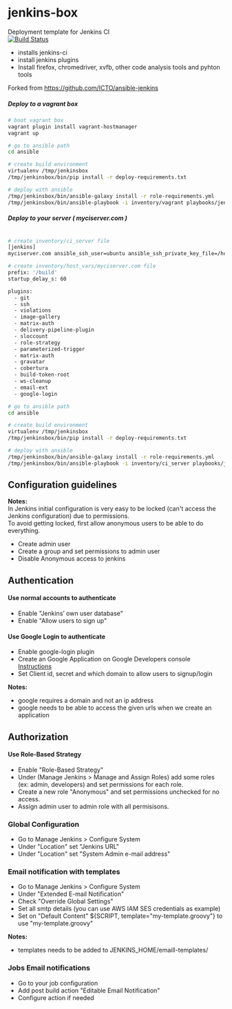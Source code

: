 jenkins-box 
===========
Deployment template for Jenkins CI  
[![Build Status](https://travis-ci.org/salvadormrf/jenkins-box.svg?branch=master)](https://travis-ci.org/salvadormrf/jenkins-box)  

- installs jenkins-ci
- install jenkins plugins
- Install firefox, chromedriver, xvfb, other code analysis tools and pyhton tools

Forked from https://github.com/ICTO/ansible-jenkins


##### Deploy to a vagrant box

```bash
# boot vagrant box
vagrant plugin install vagrant-hostmanager
vagrant up

# go to ansible path
cd ansible

# create build environment
virtualenv /tmp/jenkinsbox
/tmp/jenkinsbox/bin/pip install -r deploy-requirements.txt

# deploy with ansible
/tmp/jenkinsbox/bin/ansible-galaxy install -r role-requirements.yml
/tmp/jenkinsbox/bin/ansible-playbook -i inventory/vagrant playbooks/jenkins.yml -vvvv
```


##### Deploy to your server ( myciserver.com )
```bash

# create inventory/ci_server file
[jenkins]
myciserver.com ansible_ssh_user=ubuntu ansible_ssh_private_key_file=/home/me/key.pem

# create inventory/host_vars/myciserver.com file
prefix: '/build'
startup_delay_s: 60

plugins:
  - git
  - ssh
  - violations
  - image-gallery
  - matrix-auth
  - delivery-pipeline-plugin
  - sloccount
  - role-strategy
  - parameterized-trigger
  - matrix-auth
  - gravatar
  - cobertura
  - build-token-root
  - ws-cleanup
  - email-ext
  - google-login

# go to ansible path
cd ansible

# create build environment
virtualenv /tmp/jenkinsbox
/tmp/jenkinsbox/bin/pip install -r deploy-requirements.txt

# deploy with ansible
/tmp/jenkinsbox/bin/ansible-galaxy install -r role-requirements.yml
/tmp/jenkinsbox/bin/ansible-playbook -i inventory/ci_server playbooks/jenkins.yml -vvvv
```


## Configuration guidelines
**Notes:**   
In Jenkins initial configuration is very easy to be locked (can't access the Jenkins configuration) due to permissions.  
To avoid getting locked, first allow anonymous users to be able to do everything.
- Create admin user
- Create a group and set permissions to admin user
- Disable Anonymous access to jenkins

## Authentication
#### Use normal accounts to authenticate
- Enable "Jenkins’ own user database"
- Enable "Allow users to sign up"

#### Use Google Login to authenticate
- Enable google-login plugin
- Create an Google Application on Google Developers console [Instructions](https://wiki.jenkins-ci.org/display/JENKINS/Google+Login+Plugin)
- Set Client id, secret and which domain to allow users to signup/login
 
**Notes:** 
- google requires a domain and not an ip address  
- google needs to be able to access the given urls when we create an application  


## Authorization
#### Use Role-Based Strategy
- Enable "Role-Based Strategy"
- Under (Manage Jenkins > Manage and Assign Roles) add some roles (ex: admin, developers) and set permissions for each role.
- Create a new role "Anonymous" and set permissions unchecked for no access.
- Assign admin user to admin role with all permisisons.


### Global Configuration
- Go to Manage Jenkins > Configure System
- Under "Location" set "Jenkins URL"
- Under "Location" set "System Admin e-mail address"

### Email notification with templates
- Go to Manage Jenkins > Configure System
- Under "Extended E-mail Notification"
- Check "Override Global Settings"
- Set all smtp details (you can use AWS IAM SES credentials as example)
- Set on "Default Content" ${SCRIPT, template="my-template.groovy"} to use "my-template.groovy"


**Notes:** 
- templates needs to be added to JENKINS_HOME/emaill-templates/


### Jobs Email notifications
- Go to your job configuration
- Add post build action "Editable Email Notification"
- Configure action if needed
